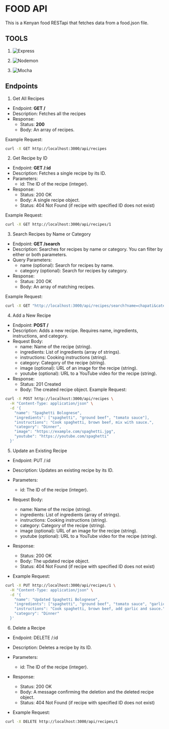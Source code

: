 # FOOD API

This is a Kenyan food RESTapi that fetches data from a food.json file.

## TOOLS

1. ![Express](https://img.shields.io/badge/Express.js-000000?style=for-the-badge&logo=express)

2. ![Nodemon](https://img.shields.io/badge/Nodemon-76d04b?style=for-the-badge&logo=nodemon)

3. ![Mocha](https://img.shields.io/badge/Mocha-8d6748?style=for-the-badge&logo=mocha)

## Endpoints

1. Get All Recipes

+ Endpoint: **GET /**
+ Description: Fetches all the recipes
+ Response: 
  + Status: **200**
  + Body: An array of recipes.

Example Request:

```bash
curl -X GET http://localhost:3000/api/recipes
```

2. Get Recipe by ID

+ Endpoint: **GET /:id**
+ Description: Fetches a single recipe by its ID.
+ Parameters:
  + id: The ID of the recipe (integer).
+ Response:
  + Status: 200 OK
  + Body: A single recipe object.
  + Status: 404 Not Found (if recipe with specified ID does not exist)

Example Request:

```bash
curl -X GET http://localhost:3000/api/recipes/1
```

3. Search Recipes by Name or Category

+ Endpoint: **GET /search**
+ Description: Searches for recipes by name or category. You can filter by either or both parameters.
+ Query Parameters:
  + name (optional): Search for recipes by name.
  + category (optional): Search for recipes by category.
+ Response:
  + Status: 200 OK
  + Body: An array of matching recipes.

Example Request:

```bash
curl -X GET "http://localhost:3000/api/recipes/search?name=chapati&category=bevarage"
```

4. Add a New Recipe

+ Endpoint: **POST /**
+ Description: Adds a new recipe. Requires name, ingredients, instructions, and category.
+ Request Body:
  + name: Name of the recipe (string).
  + ingredients: List of ingredients (array of strings).
  + instructions: Cooking instructions (string).
  + category: Category of the recipe (string).
  + image (optional): URL of an image for the recipe (string).
  + youtube (optional): URL to a YouTube video for the recipe (string).
+ Response:
  + Status: 201 Created
  + Body: The created recipe object.
Example Request:
```bash
curl -X POST http://localhost:3000/api/recipes \
  -H "Content-Type: application/json" \
  -d '{
    "name": "Spaghetti Bolognese",
    "ingredients": ["spaghetti", "ground beef", "tomato sauce"],
    "instructions": "Cook spaghetti, brown beef, mix with sauce.",
    "category": "Dinner",
    "image": "https://example.com/spaghetti.jpg",
    "youtube": "https://youtube.com/spaghetti"
  }'
```

5. Update an Existing Recipe
+ Endpoint: PUT /:id
+ Description: Updates an existing recipe by its ID.
+ Parameters:
  + id: The ID of the recipe (integer).
+ Request Body:
  + name: Name of the recipe (string).
  + ingredients: List of ingredients (array of strings).
  + instructions: Cooking instructions (string).
  + category: Category of the recipe (string).
  + image (optional): URL of an image for the recipe (string).
  + youtube (optional): URL to a YouTube video for the recipe (string).
+ Response:
  + Status: 200 OK
  + Body: The updated recipe object.
  + Status: 404 Not Found (if recipe with specified ID does not exist)

+ Example Request:

```bash
curl -X PUT http://localhost:3000/api/recipes/1 \
  -H "Content-Type: application/json" \
  -d '{
    "name": "Updated Spaghetti Bolognese",
    "ingredients": ["spaghetti", "ground beef", "tomato sauce", "garlic"],
    "instructions": "Cook spaghetti, brown beef, add garlic and sauce.",
    "category": "Dinner"
  }'
```

6. Delete a Recipe

+ Endpoint: DELETE /:id
+ Description: Deletes a recipe by its ID.
+ Parameters:
  + id: The ID of the recipe (integer).
+ Response:
  + Status: 200 OK
  + Body: A message confirming the deletion and the deleted recipe object.
  + Status: 404 Not Found (if recipe with specified ID does not exist)

+ Example Request:
```bash
curl -X DELETE http://localhost:3000/api/recipes/1
```
